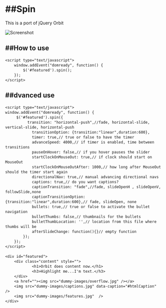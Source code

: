 ##Spin
===========

This is a port of jQuery Orbit

![Screenshot](http://w857226.open.ge.tt/1/files/89QVUSH/0/blob/x675?noinc=1)

##How to use
----------

    <script type="text/javascript">
        window.addEvent("domready", function() {
            $('#featured').spin();
        });
    </script>

##dvanced use
----------
    <script type="text/javascript">
    window.addEvent("domready", function() {
         $('#featured').spin({
              transition: "horizontal-push",//fade, horizontal-slide, vertical-slide, horizontal-push
                transitionOption: {transition:"linear",duration:600},
                timer: true,// true or false to have the timer
                advanceSpeed: 4000,// if timer is enabled, time between transitions
                pauseOnHover: false,// if you hover pauses the slider
                startClockOnMouseOut: true,// if clock should start on MouseOut
                startClockOnMouseOutAfter: 1000,// how long after MouseOut should the timer start again
                directionalNav: true,// manual advancing directional navs
                captions: true,// do you want captions?
                captionTransition: "fade",//fade, slideOpenH , slideOpenV, followSlide,none
                captionTransitionOption: {transition:"linear",duration:600},// fade, slideOpen, none
                bullets: true,// true or false to activate the bullet navigation
                bulletThumbs: false,// thumbnails for the bullets
                bulletThumbLocation: '',// location from this file where thumbs will be
                afterSlideChange: function(){}// empty function
            });
        });
    </script>

    <div id="featured"> 
        <div class="content" style="">
                <h1>Orbit does content now.</h1>
                <h3>Highlight me...I'm text.</h3>
        </div>
        <a href=""><img src="dummy-images/overflow.jpg" /></a>
        <img src="dummy-images/captions.jpg" data-caption="#htmlCaption" />
        <img src="dummy-images/features.jpg"  />
    </div>